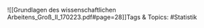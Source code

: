 
![[Grundlagen des wissenschaftlichen Arbeitens_Groß_II_170223.pdf#page=28]]Tags & Topics:
   #Statistik